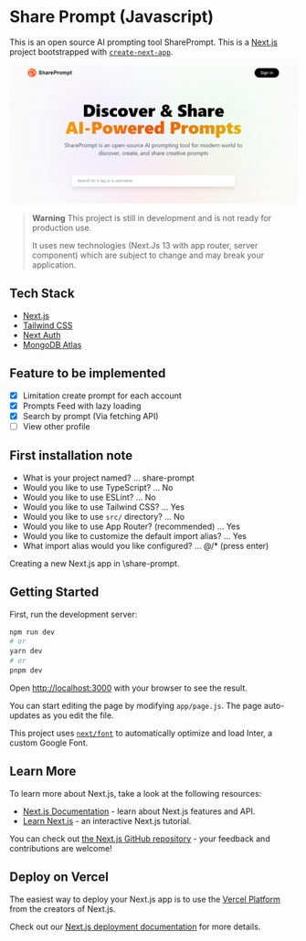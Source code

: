 # Share Prompt (Javascript)

This is an open source AI prompting tool SharePrompt. This is a [Next.js](https://nextjs.org/) project bootstrapped with [`create-next-app`](https://github.com/vercel/next.js/tree/canary/packages/create-next-app).

[![Skateshop13](./public/screenshot/landing-page-share-prompt.png)](http://localhost:3000)

> **Warning**
> This project is still in development and is not ready for production use.
>
> It uses new technologies (Next.Js 13 with app router, server component) which are subject to change and may break your application.

## Tech Stack

- [Next.js](https://nextjs.org)
- [Tailwind CSS](https://tailwindcss.com)
- [Next Auth](https://next-auth.js.org/)
- [MongoDB Atlas](https://www.mongodb.com/atlas)

## Feature to be implemented

- [x] Limitation create prompt for each account
- [x] Prompts Feed with lazy loading
- [x] Search by prompt (Via fetching API)
- [ ] View other profile

## First installation note

- What is your project named? ... share-prompt
- Would you like to use TypeScript? ... No
- Would you like to use ESLint? ... No
- Would you like to use Tailwind CSS? ... Yes
- Would you like to use `src/` directory? ... No
- Would you like to use App Router? (recommended) ... Yes
- Would you like to customize the default import alias? ... Yes
- What import alias would you like configured? ... @/* (press enter)

Creating a new Next.js app in \share-prompt.

## Getting Started

First, run the development server:

```bash
npm run dev
# or
yarn dev
# or
pnpm dev
```

Open [http://localhost:3000](http://localhost:3000) with your browser to see the result.

You can start editing the page by modifying `app/page.js`. The page auto-updates as you edit the file.

This project uses [`next/font`](https://nextjs.org/docs/basic-features/font-optimization) to automatically optimize and load Inter, a custom Google Font.

## Learn More

To learn more about Next.js, take a look at the following resources:

- [Next.js Documentation](https://nextjs.org/docs) - learn about Next.js features and API.
- [Learn Next.js](https://nextjs.org/learn) - an interactive Next.js tutorial.

You can check out [the Next.js GitHub repository](https://github.com/vercel/next.js/) - your feedback and contributions are welcome!

## Deploy on Vercel

The easiest way to deploy your Next.js app is to use the [Vercel Platform](https://vercel.com/new?utm_medium=default-template&filter=next.js&utm_source=create-next-app&utm_campaign=create-next-app-readme) from the creators of Next.js.

Check out our [Next.js deployment documentation](https://nextjs.org/docs/deployment) for more details.
